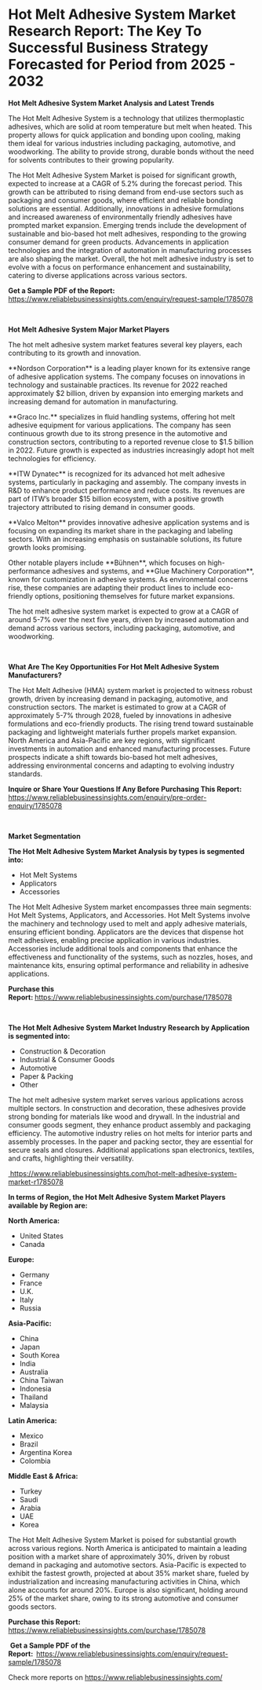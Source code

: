 <p><h1>Hot Melt Adhesive System Market Research Report: The Key To Successful Business Strategy Forecasted for Period from 2025 - 2032</h1></p><p><strong>Hot Melt Adhesive System Market Analysis and Latest Trends</strong></p>
<p><p>The Hot Melt Adhesive System is a technology that utilizes thermoplastic adhesives, which are solid at room temperature but melt when heated. This property allows for quick application and bonding upon cooling, making them ideal for various industries including packaging, automotive, and woodworking. The ability to provide strong, durable bonds without the need for solvents contributes to their growing popularity.</p><p>The Hot Melt Adhesive System Market is poised for significant growth, expected to increase at a CAGR of 5.2% during the forecast period. This growth can be attributed to rising demand from end-use sectors such as packaging and consumer goods, where efficient and reliable bonding solutions are essential. Additionally, innovations in adhesive formulations and increased awareness of environmentally friendly adhesives have prompted market expansion. Emerging trends include the development of sustainable and bio-based hot melt adhesives, responding to the growing consumer demand for green products. Advancements in application technologies and the integration of automation in manufacturing processes are also shaping the market. Overall, the hot melt adhesive industry is set to evolve with a focus on performance enhancement and sustainability, catering to diverse applications across various sectors.</p></p>
<p><strong>Get a Sample PDF of the Report:&nbsp;</strong> <a href="https://www.reliablebusinessinsights.com/enquiry/request-sample/1785078?utm_campaign=2789&utm_medium=2&utm_source=Github&utm_content=ia&utm_term=25032025&utm_id=hot-melt-adhesive-system">https://www.reliablebusinessinsights.com/enquiry/request-sample/1785078</a></p>
<p>&nbsp;</p>
<p><strong>Hot Melt Adhesive System Major Market Players</strong></p>
<p><p>The hot melt adhesive system market features several key players, each contributing to its growth and innovation. </p><p>**Nordson Corporation** is a leading player known for its extensive range of adhesive application systems. The company focuses on innovations in technology and sustainable practices. Its revenue for 2022 reached approximately $2 billion, driven by expansion into emerging markets and increasing demand for automation in manufacturing.</p><p>**Graco Inc.** specializes in fluid handling systems, offering hot melt adhesive equipment for various applications. The company has seen continuous growth due to its strong presence in the automotive and construction sectors, contributing to a reported revenue close to $1.5 billion in 2022. Future growth is expected as industries increasingly adopt hot melt technologies for efficiency.</p><p>**ITW Dynatec** is recognized for its advanced hot melt adhesive systems, particularly in packaging and assembly. The company invests in R&D to enhance product performance and reduce costs. Its revenues are part of ITW’s broader $15 billion ecosystem, with a positive growth trajectory attributed to rising demand in consumer goods.</p><p>**Valco Melton** provides innovative adhesive application systems and is focusing on expanding its market share in the packaging and labeling sectors. With an increasing emphasis on sustainable solutions, its future growth looks promising.</p><p>Other notable players include **Bühnen**, which focuses on high-performance adhesives and systems, and **Glue Machinery Corporation**, known for customization in adhesive systems. As environmental concerns rise, these companies are adapting their product lines to include eco-friendly options, positioning themselves for future market expansions.</p><p>The hot melt adhesive system market is expected to grow at a CAGR of around 5-7% over the next five years, driven by increased automation and demand across various sectors, including packaging, automotive, and woodworking.</p></p>
<p>&nbsp;</p>
<p><strong>What Are The Key Opportunities For Hot Melt Adhesive System Manufacturers?</strong></p>
<p><p>The Hot Melt Adhesive (HMA) system market is projected to witness robust growth, driven by increasing demand in packaging, automotive, and construction sectors. The market is estimated to grow at a CAGR of approximately 5-7% through 2028, fueled by innovations in adhesive formulations and eco-friendly products. The rising trend toward sustainable packaging and lightweight materials further propels market expansion. North America and Asia-Pacific are key regions, with significant investments in automation and enhanced manufacturing processes. Future prospects indicate a shift towards bio-based hot melt adhesives, addressing environmental concerns and adapting to evolving industry standards.</p></p>
<p><strong>Inquire or Share Your Questions If Any Before Purchasing This Report:</strong> <a href="https://www.reliablebusinessinsights.com/enquiry/pre-order-enquiry/1785078?utm_campaign=2789&utm_medium=2&utm_source=Github&utm_content=ia&utm_term=25032025&utm_id=hot-melt-adhesive-system">https://www.reliablebusinessinsights.com/enquiry/pre-order-enquiry/1785078</a></p>
<p>&nbsp;</p>
<p><strong>Market Segmentation</strong></p>
<p><strong>The Hot Melt Adhesive System Market Analysis by types is segmented into:</strong></p>
<p><ul><li>Hot Melt Systems</li><li>Applicators</li><li>Accessories</li></ul></p>
<p><p>The Hot Melt Adhesive System market encompasses three main segments: Hot Melt Systems, Applicators, and Accessories. Hot Melt Systems involve the machinery and technology used to melt and apply adhesive materials, ensuring efficient bonding. Applicators are the devices that dispense hot melt adhesives, enabling precise application in various industries. Accessories include additional tools and components that enhance the effectiveness and functionality of the systems, such as nozzles, hoses, and maintenance kits, ensuring optimal performance and reliability in adhesive applications.</p></p>
<p><strong>Purchase this Report:&nbsp;</strong><a href="https://www.reliablebusinessinsights.com/purchase/1785078?utm_campaign=2789&utm_medium=2&utm_source=Github&utm_content=ia&utm_term=25032025&utm_id=hot-melt-adhesive-system">https://www.reliablebusinessinsights.com/purchase/1785078</a></p>
<p>&nbsp;</p>
<p><strong>The Hot Melt Adhesive System Market Industry Research by Application is segmented into:</strong></p>
<p><ul><li>Construction & Decoration</li><li>Industrial & Consumer Goods</li><li>Automotive</li><li>Paper & Packing</li><li>Other</li></ul></p>
<p><p>The hot melt adhesive system market serves various applications across multiple sectors. In construction and decoration, these adhesives provide strong bonding for materials like wood and drywall. In the industrial and consumer goods segment, they enhance product assembly and packaging efficiency. The automotive industry relies on hot melts for interior parts and assembly processes. In the paper and packing sector, they are essential for secure seals and closures. Additional applications span electronics, textiles, and crafts, highlighting their versatility.</p></p>
<p><a href="https://www.reliablebusinessinsights.com/hot-melt-adhesive-system-market-r1785078?utm_campaign=2789&utm_medium=2&utm_source=Github&utm_content=ia&utm_term=25032025&utm_id=hot-melt-adhesive-system">&nbsp;https://www.reliablebusinessinsights.com/hot-melt-adhesive-system-market-r1785078</a></p>
<p><strong>In terms of Region, the Hot Melt Adhesive System Market Players available by Region are:</strong></p>
<p>
    <p> <strong> North America: </strong>
        <ul>
            <li>United States</li>
            <li>Canada</li>
        </ul>
        </p> 
    <p> <strong> Europe: </strong>
        <ul>
            <li>Germany</li>
            <li>France</li>
            <li>U.K.</li>
            <li>Italy</li>
            <li>Russia</li>
        </ul>
        </p> 
    <p> <strong> Asia-Pacific: </strong>
        <ul>
            <li>China</li>
            <li>Japan</li>
            <li>South Korea</li>
            <li>India</li>
            <li>Australia</li>
            <li>China Taiwan</li>
            <li>Indonesia</li>
            <li>Thailand</li>
            <li>Malaysia</li>
        </ul>
        </p> 
    <p> <strong> Latin America: </strong>
        <ul>
            <li>Mexico</li>
            <li>Brazil</li>
            <li>Argentina Korea</li>
            <li>Colombia</li>
        </ul>
        </p> 
    <p> <strong> Middle East & Africa: </strong>
        <ul>
            <li>Turkey</li>
            <li>Saudi</li>
            <li>Arabia</li>
            <li>UAE</li>
            <li>Korea</li>
        </ul>
    </p>
    </p>
<p><p>The Hot Melt Adhesive System Market is poised for substantial growth across various regions. North America is anticipated to maintain a leading position with a market share of approximately 30%, driven by robust demand in packaging and automotive sectors. Asia-Pacific is expected to exhibit the fastest growth, projected at about 35% market share, fueled by industrialization and increasing manufacturing activities in China, which alone accounts for around 20%. Europe is also significant, holding around 25% of the market share, owing to its strong automotive and consumer goods sectors.</p></p>
<p><strong>Purchase this Report: </strong><a href="https://www.reliablebusinessinsights.com/purchase/1785078?utm_campaign=2789&utm_medium=2&utm_source=Github&utm_content=ia&utm_term=25032025&utm_id=hot-melt-adhesive-system">https://www.reliablebusinessinsights.com/purchase/1785078</a></p>
<p>&nbsp;<strong>Get a Sample PDF of the Report:&nbsp;&nbsp;</strong><a href="https://www.reliablebusinessinsights.com/enquiry/request-sample/1785078?utm_campaign=2789&utm_medium=2&utm_source=Github&utm_content=ia&utm_term=25032025&utm_id=hot-melt-adhesive-system">https://www.reliablebusinessinsights.com/enquiry/request-sample/1785078</a></p>
<p><strong></strong></p>
<p>Check more reports on <a href="https://www.reliablebusinessinsights.com/?utm_campaign=2789&utm_medium=2&utm_source=Github&utm_content=ia&utm_term=25032025&utm_id=hot-melt-adhesive-system">https://www.reliablebusinessinsights.com/</a></p>